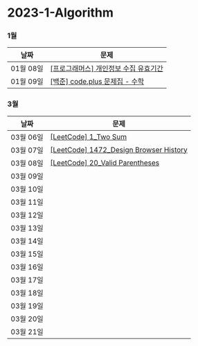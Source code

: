 # 2023-1-Algorithm

### 1월
| 날짜        | 문제                                                         |
| ---------- | ------------------------------------------------------------ |
| 01월 08일  | [[프로그래머스] 개인정보 수집 유효기간](https://school.programmers.co.kr/learn/courses/30/lessons/150370) 
| 01월 09일 | [[백준] code.plus 문제집 - 수학](https://www.acmicpc.net/workbook/view/9370) |
   
### 3월
| 날짜        | 문제                                                         |
| ---------- | ------------------------------------------------------------ |
| 03월 06일  | [[LeetCode] 1_Two Sum](https://leetcode.com/problems/two-sum/) 
| 03월 07일 | [[LeetCode] 1472_Design Browser History](https://leetcode.com/problems/design-browser-history/) |
| 03월 08일  | [[LeetCode] 20_Valid Parentheses](https://leetcode.com/problems/valid-parentheses/)
| 03월 09일 |  |
| 03월 10일  | 
| 03월 11일 |  |
| 03월 12일  | 
| 03월 13일 |  |
| 03월 14일  | 
| 03월 15일 |  |
| 03월 16일  | 
| 03월 17일 |  |
| 03월 18일  | 
| 03월 19일 |  |
| 03월 20일  | 
| 03월 21일 |  |

